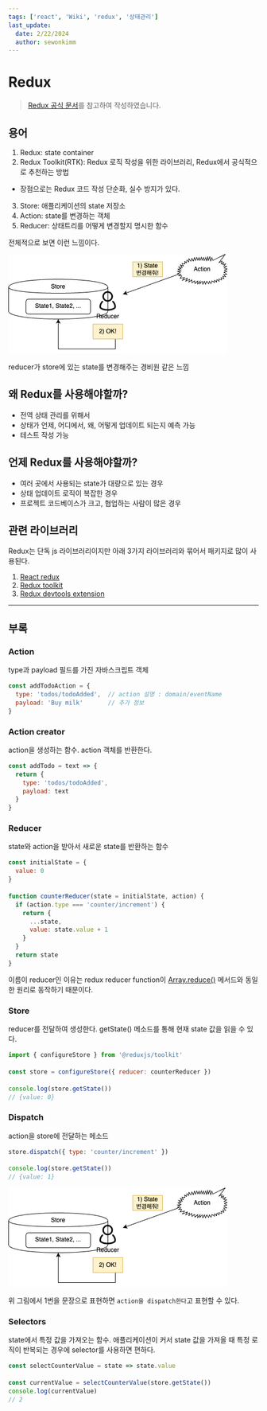 ```yaml
---
tags: ['react', 'Wiki', 'redux', '상태관리']
last_update:
  date: 2/22/2024
  author: sewonkimm
---
```


# Redux

> [Redux 공식 문서](https://redux.js.org/)를 참고하여 작성하였습니다.

## 용어

1. Redux: state container
2. Redux Toolkit(RTK): Redux 로직 작성을 위한 라이브러리, Redux에서 공식적으로 추천하는 방법
  - 장점으로는 Redux 코드 작성 단순화, 실수 방지가 있다.
3. Store: 애플리케이션의 state 저장소
4. Action: state를 변경하는 객체
5. Reducer: 상태트리를 어떻게 변경할지 명시한 함수

전체적으로 보면 이런 느낌이다.

![redux](./redux.png)

reducer가 store에 있는 state를 변경해주는 경비원 같은 느낌


## 왜 Redux를 사용해야할까?

- 전역 상태 관리를 위해서
- 상태가 언제, 어디에서, 왜, 어떻게 업데이트 되는지 예측 가능
- 테스트 작성 가능

## 언제 Redux를 사용해야할까?

- 여러 곳에서 사용되는 state가 대량으로 있는 경우
- 상태 업데이트 로직이 복잡한 경우
- 프로젝트 코드베이스가 크고, 협업하는 사람이 많은 경우

## 관련 라이브러리

Redux는 단독 js 라이브러리이지만 아래 3가지 라이브러리와 묶어서 패키지로 많이 사용된다.

1. [React redux](https://github.com/reduxjs/react-redux)
2. [Redux toolkit](./rtk.md)
3. [Redux devtools extension](https://github.com/reduxjs/redux-devtools/tree/main/extension)

---

## 부록

### Action

type과 payload 필드를 가진 자바스크립트 객체

```javascript
const addTodoAction = {
  type: 'todos/todoAdded',  // action 설명 : domain/eventName
  payload: 'Buy milk'       // 추가 정보
}
```

### Action creator

action을 생성하는 함수. action 객체를 반환한다.

```javascript
const addTodo = text => {
  return {
    type: 'todos/todoAdded',
    payload: text
  }
}
```

### Reducer

state와 action을 받아서 새로운 state를 반환하는 함수

```javascript
const initialState = {
  value: 0
}

function counterReducer(state = initialState, action) {
  if (action.type === 'counter/increment') {
    return {
      ...state,
      value: state.value + 1
    }
  }
  return state
}
```

이름이 reducer인 이유는 redux reducer function이 [Array.reduce()](https://developer.mozilla.org/en-US/docs/Web/JavaScript/Reference/Global_Objects/Array/reduce) 메서드와 동일한 원리로 동작하기 때문이다.

### Store

reducer를 전달하여 생성한다. getState() 메소드를 통해 현재 state 값을 읽을 수 있다.

```javascript
import { configureStore } from '@reduxjs/toolkit'

const store = configureStore({ reducer: counterReducer })

console.log(store.getState())
// {value: 0}
```

### Dispatch

action을 store에 전달하는 메소드

```javascript
store.dispatch({ type: 'counter/increment' })

console.log(store.getState())
// {value: 1}
```

![redux](./redux.png)

위 그림에서 1번을 문장으로 표현하면 `action을 dispatch한다`고 표현할 수 있다.

### Selectors

state에서 특정 값을 가져오는 함수. 애플리케이션이 커서 state 값을 가져올 때 특정 로직이 반복되는 경우에 selector를 사용하면 편하다.

```javascript
const selectCounterValue = state => state.value

const currentValue = selectCounterValue(store.getState())
console.log(currentValue)
// 2
```
